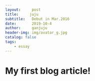 ```yaml
---
layout:     post
title:     juju
subtitle:   Debut in Mar.2016
date:       2019-10-4
author:     ganjuju
header-img: img/avatar_g.jpg
catalog: false
tags:
    - essay
---
```


# My first blog article!
